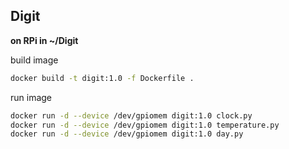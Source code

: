 ## Digit

**on RPi in ~/Digit**

build image
```bash
docker build -t digit:1.0 -f Dockerfile .
```

run image
```bash
docker run -d --device /dev/gpiomem digit:1.0 clock.py
docker run -d --device /dev/gpiomem digit:1.0 temperature.py
docker run -d --device /dev/gpiomem digit:1.0 day.py
```